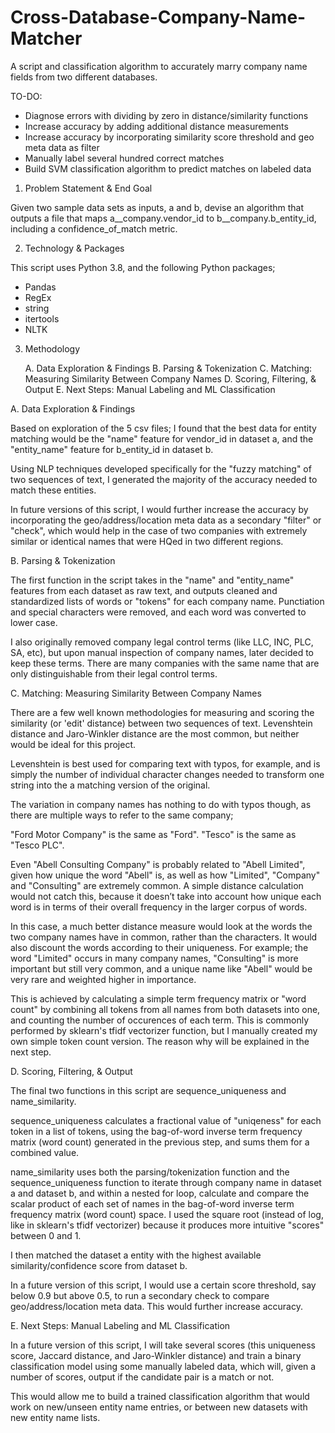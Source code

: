 # Cross-Database-Company-Name-Matcher
A script and classification algorithm to accurately marry company name fields from two different databases.

TO-DO:
- Diagnose errors with dividing by zero in distance/similarity functions
- Increase accuracy by adding additional distance measurements
- Increase accuracy by incorporating similarity score threshold and geo meta data as filter
- Manually label several hundred correct matches
- Build SVM classification algorithm to predict matches on labeled data


1. Problem Statement & End Goal
 
Given two sample data sets as inputs, a and b, devise an algorithm that outputs a file that maps a__company.vendor_id to b__company.b_entity_id, including a confidence_of_match metric.

2. Technology & Packages

This script uses Python 3.8, and the following Python packages;
- Pandas
- RegEx
- string
- itertools
- NLTK

3. Methodology

    A. Data Exploration & Findings
    B. Parsing & Tokenization
    C. Matching: Measuring Similarity Between Company Names
    D. Scoring, Filtering, & Output
    E. Next Steps: Manual Labeling and ML Classification


A. Data Exploration & Findings

Based on exploration of the 5 csv files; I found that the best data for entity matching would be the "name" feature for vendor_id in dataset a, and the "entity_name" feature for b_entity_id in dataset b. 

Using NLP techniques developed specifically for the "fuzzy matching" of two sequences of text, I generated the majority of the accuracy needed to match these entities. 

In future versions of this script, I would further increase the accuracy by incorporating the geo/address/location meta data as a secondary "filter" or "check", which would help in the case of two companies with extremely similar or identical names that were HQed in two different regions.


B. Parsing & Tokenization

The first function in the script takes in the "name" and "entity_name" features from each dataset as raw text, and outputs cleaned and standardized lists of words or "tokens" for each company name. Punctiation and special characters were removed, and each word was converted to lower case. 

I also originally removed company legal control terms (like LLC, INC, PLC, SA, etc), but upon manual inspection of company names, later decided to keep these terms. There are many companies with the same name that are only distinguishable from their legal control terms.



C. Matching: Measuring Similarity Between Company Names

There are a few well known methodologies for measuring and scoring the similarity (or 'edit' distance) between two sequences of text. Levenshtein distance and Jaro-Winkler distance are the most common, but neither would be ideal for this project.

Levenshtein is best used for comparing text with typos, for example, and is simply the number of individual character changes needed to transform one string into the a matching version of the original.

The variation in company names has nothing to do with typos though, as there are multiple ways to refer to the same company;

"Ford Motor Company" is the same as "Ford". "Tesco" is the same as "Tesco PLC". 

Even "Abell Consulting Company" is probably related to "Abell Limited", given how unique the word "Abell" is, as well as how "Limited", "Company" and "Consulting" are extremely common. A simple distance calculation would not catch this, because it doesn’t take into account how unique each word is in terms of their overall frequency in the larger corpus of words.

In this case, a much better distance measure would look at the words the two company names have in common, rather than the characters. It would also discount the words according to their uniqueness. For example; the word "Limited" occurs in many company names, "Consulting" is more important but still very common, and a unique name like "Abell" would be very rare and weighted higher in importance.

This is achieved by calculating a simple term frequency matrix or "word count" by combining all tokens from all names from both datasets into one, and counting the number of occurences of each term. This is commonly performed by sklearn's tfidf vectorizer function, but I manually created my own simple token count version. The reason why will be explained in the next step.



D. Scoring, Filtering, & Output

The final two functions in this script are sequence_uniqueness and name_similarity.

sequence_uniqueness calculates a fractional value of "uniqeness" for each token in a list of tokens, using the bag-of-word inverse term frequency matrix (word count) generated in the previous step, and sums them for a combined value.

name_similarity uses both the parsing/tokenization function and the sequence_uniqueness function to iterate through company name in dataset a and dataset b, and within a nested for loop, calculate and compare the scalar product of each set of names in the bag-of-word inverse term frequency matrix (word count) space. I used the square root (instead of log, like in sklearn's tfidf vectorizer) because it produces more intuitive "scores" between 0 and 1. 

I then matched the dataset a entity with the highest available similarity/confidence score from dataset b. 

In a future version of this script, I would use a certain score threshold, say below 0.9 but above 0.5, to run a secondary check to compare geo/address/location meta data. This would further increase accuracy.



E. Next Steps: Manual Labeling and ML Classification

In a future version of this script, I will take several scores (this uniqueness score, Jaccard distance, and Jaro-Winkler distance) and train a binary classification model using some manually labeled data, which will, given a number of scores, output if the candidate pair is a match or not.

This would allow me to build a trained classification algorithm that would work on new/unseen entity name entries, or between new datasets with new entity name lists.
